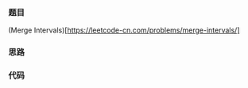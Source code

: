 ### 题目
(Merge Intervals)[https://leetcode-cn.com/problems/merge-intervals/]
### 思路
### 代码
```c++

```
